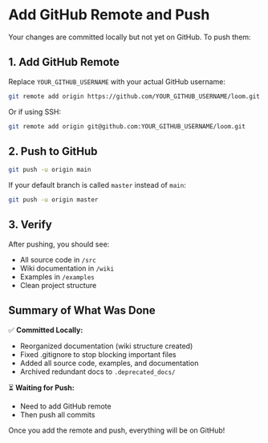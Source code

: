 # Add GitHub Remote and Push

Your changes are committed locally but not yet on GitHub. To push them:

## 1. Add GitHub Remote

Replace `YOUR_GITHUB_USERNAME` with your actual GitHub username:

```bash
git remote add origin https://github.com/YOUR_GITHUB_USERNAME/loom.git
```

Or if using SSH:
```bash
git remote add origin git@github.com:YOUR_GITHUB_USERNAME/loom.git
```

## 2. Push to GitHub

```bash
git push -u origin main
```

If your default branch is called `master` instead of `main`:
```bash
git push -u origin master
```

## 3. Verify

After pushing, you should see:
- All source code in `/src`
- Wiki documentation in `/wiki`
- Examples in `/examples`
- Clean project structure

## Summary of What Was Done

✅ **Committed Locally:**
- Reorganized documentation (wiki structure created)
- Fixed .gitignore to stop blocking important files
- Added all source code, examples, and documentation
- Archived redundant docs to `.deprecated_docs/`

⏳ **Waiting for Push:**
- Need to add GitHub remote
- Then push all commits

Once you add the remote and push, everything will be on GitHub!